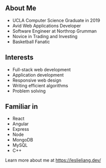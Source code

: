 ## About Me
* UCLA Computer Science Graduate in 2019
* Avid Web Applications Developer
* Software Engineer at Northrop Grumman
* Novice in Trading and Investing
* Basketball Fanatic

## Interests
* Full-stack web development
* Application development
* Responsive web design
* Writing efficient algorithms
* Problem solving

## Familiar in
* React
* Angular
* Express
* Node
* MongoDB
* MySQL
* C++

Learn more about me at https://leslieliang.dev/
